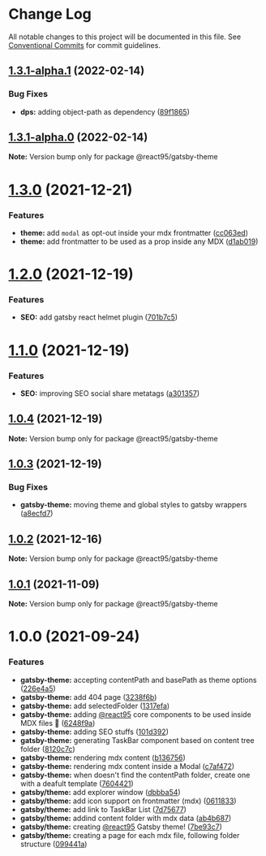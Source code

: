 # Change Log

All notable changes to this project will be documented in this file.
See [Conventional Commits](https://conventionalcommits.org) for commit guidelines.

## [1.3.1-alpha.1](https://github.com/React95/React95/compare/@react95/gatsby-theme@1.3.1-alpha.0...@react95/gatsby-theme@1.3.1-alpha.1) (2022-02-14)


### Bug Fixes

* **dps:** adding object-path as dependency ([89f1865](https://github.com/React95/React95/commit/89f186534f7e42fe15b3fb7f95995538d98b0d70))





## [1.3.1-alpha.0](https://github.com/React95/React95/compare/@react95/gatsby-theme@1.3.0...@react95/gatsby-theme@1.3.1-alpha.0) (2022-02-14)

**Note:** Version bump only for package @react95/gatsby-theme





# [1.3.0](https://github.com/React95/React95/compare/@react95/gatsby-theme@1.2.0...@react95/gatsby-theme@1.3.0) (2021-12-21)


### Features

* **theme:** add `modal` as opt-out inside your mdx frontmatter ([cc063ed](https://github.com/React95/React95/commit/cc063ede718329cfde459313a6649a3d24e5be5d))
* **theme:** add frontmatter to be used as a prop inside any MDX ([d1ab019](https://github.com/React95/React95/commit/d1ab019a802b3ad06d796b4e42e4951c8db208ab))





# [1.2.0](https://github.com/React95/React95/compare/@react95/gatsby-theme@1.1.0...@react95/gatsby-theme@1.2.0) (2021-12-19)


### Features

* **SEO:** add gatsby react helmet plugin ([701b7c5](https://github.com/React95/React95/commit/701b7c58ebc58a07b719fbb50f38b31ff998c233))





# [1.1.0](https://github.com/React95/React95/compare/@react95/gatsby-theme@1.0.4...@react95/gatsby-theme@1.1.0) (2021-12-19)


### Features

* **SEO:** improving SEO social share metatags ([a301357](https://github.com/React95/React95/commit/a301357ad114c2b7cb2005822a9ffa95d56fbd10))





## [1.0.4](https://github.com/React95/React95/compare/@react95/gatsby-theme@1.0.3...@react95/gatsby-theme@1.0.4) (2021-12-19)

**Note:** Version bump only for package @react95/gatsby-theme





## [1.0.3](https://github.com/React95/React95/compare/@react95/gatsby-theme@1.0.2...@react95/gatsby-theme@1.0.3) (2021-12-19)


### Bug Fixes

* **gatsby-theme:** moving theme and global styles to gatsby wrappers ([a8ecfd7](https://github.com/React95/React95/commit/a8ecfd72b35111e1982c58d29c1cbbbe7293697f))





## [1.0.2](https://github.com/React95/React95/compare/@react95/gatsby-theme@1.0.1...@react95/gatsby-theme@1.0.2) (2021-12-16)

**Note:** Version bump only for package @react95/gatsby-theme





## [1.0.1](https://github.com/React95/React95/compare/@react95/gatsby-theme@1.0.0...@react95/gatsby-theme@1.0.1) (2021-11-09)

**Note:** Version bump only for package @react95/gatsby-theme





# 1.0.0 (2021-09-24)


### Features

* **gatsby-theme:** accepting contentPath and basePath as theme options ([226e4a5](https://github.com/React95/React95/commit/226e4a5b32a246633f6212af10caacc26add910e))
* **gatsby-theme:** add 404 page ([3238f6b](https://github.com/React95/React95/commit/3238f6b9c48482349e7b30ea7aa1ed478c864163))
* **gatsby-theme:** add selectedFolder ([1317efa](https://github.com/React95/React95/commit/1317efaade0610e7d869a84a0acb7d0ac67c0d28))
* **gatsby-theme:** adding [@react95](https://github.com/react95) core components to be used inside MDX files :tada: ([6248f9a](https://github.com/React95/React95/commit/6248f9aa739e2007ae8ff32d4c9c825a27dc4d16))
* **gatsby-theme:** adding SEO stuffs ([101d392](https://github.com/React95/React95/commit/101d392abb4d3ea5a93dc46b8b548659c9498004))
* **gatsby-theme:** generating TaskBar component based on content tree folder ([8120c7c](https://github.com/React95/React95/commit/8120c7ca5d21fd9457cce5ef7c295609a163158a))
* **gatsby-theme:** rendering mdx content ([b136756](https://github.com/React95/React95/commit/b136756dff16a79ac43cd900f55a546b8b11da8f))
* **gatsby-theme:** rendering mdx content inside a Modal ([c7af472](https://github.com/React95/React95/commit/c7af4726855bca6fa651ec3ae01168ce1871f984))
* **gatsby-theme:** when doesn't find the contentPath folder, create one with a deafult template ([7604421](https://github.com/React95/React95/commit/7604421312eb5616ed1ecde0903217769857b3ec))
* **gatsby/theme:** add explorer window ([dbbba54](https://github.com/React95/React95/commit/dbbba54be5042afcc4f41b44d6149d2bc941477c))
* **gatsby/theme:** add icon support on frontmatter (mdx) ([0611833](https://github.com/React95/React95/commit/061183381d0daf0706d5db82340aab65f03df9cd))
* **gatsby/theme:** add link to TaskBar List ([7d75677](https://github.com/React95/React95/commit/7d75677eb679e278811527744d25ffa9bb042f18))
* **gatsby/theme:** addind content folder with mdx data ([ab4b687](https://github.com/React95/React95/commit/ab4b687b336c171c8edba649e4fc449d2515acca))
* **gatsby/theme:** creating [@react95](https://github.com/react95) Gatsby theme! ([7be93c7](https://github.com/React95/React95/commit/7be93c7364f4e7eb4d7c8a6a5bba7d5c831e5ab3))
* **gatsby/theme:** creating a page for each mdx file, following folder structure ([099441a](https://github.com/React95/React95/commit/099441a5c0c020de5a1e0ecf8e096a27ca4e9ec1))
